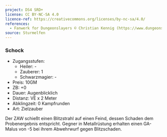 ```yaml
---
project: DS4 SRD+
license: CC BY-NC-SA 4.0
licence-ref: https://creativecommons.org/licenses/by-nc-sa/4.0/
references: 
  - Fanwerk for Dungeonslayers © Christian Kennig (https://www.dungeonslayers.net/)
source: Sturmelfen
---
```


### Schock

- Zugangsstufen:
  - Heiler: -
  - Zauberer: 1
  - Schwarzmagier: -
- Preis: 10GM
- ZB: +0
- Dauer: Augenblicklich
- Distanz: VE x 2 Meter
- Abklingzeit: 0 Kampfrunden
- Art: Zielzauber

Der ZAW schießt einen Blitzstrahl auf einen Feind, dessen Schaden dem Probenergebnis entspricht. Gegner in Metallrüstung erhalten einen GA-Malus von -5 bei ihrem Abwehrwurf gegen Blitzschaden.


